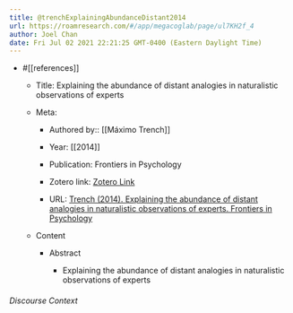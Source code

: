 ```yaml
---
title: @trenchExplainingAbundanceDistant2014
url: https://roamresearch.com/#/app/megacoglab/page/ul7KH2f_4
author: Joel Chan
date: Fri Jul 02 2021 22:21:25 GMT-0400 (Eastern Daylight Time)
---
```


- #[[references]]

    - Title: Explaining the abundance of distant analogies in naturalistic observations of experts

    - Meta:

        - Authored by:: [[Máximo Trench]]

        - Year: [[2014]]

        - Publication: Frontiers in Psychology

        - Zotero link: [Zotero Link](zotero://select/items/1_XI2IGIF6)

        - URL: [Trench (2014). Explaining the abundance of distant analogies in naturalistic observations of experts. Frontiers in Psychology](http://journal.frontiersin.org/article/10.3389/fpsyg.2014.01487/full)

    - Content

        - Abstract

            - Explaining the abundance of distant analogies in naturalistic observations of experts

###### Discourse Context


